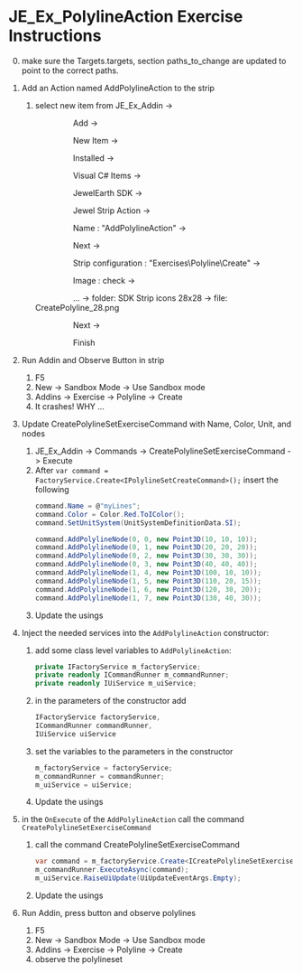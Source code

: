 # JE_Ex_PolylineAction Exercise Instructions

0. make sure the Targets.targets, section paths_to_change are updated to point to the correct paths.

1. Add an Action named AddPolylineAction to the strip
	1. select new item from JE_Ex_Addin -> 
	
		&nbsp;&nbsp;&nbsp;&nbsp;&nbsp;&nbsp;&nbsp;&nbsp;&nbsp;&nbsp;&nbsp;&nbsp;&nbsp;&nbsp;&nbsp;&nbsp; Add -> 

		&nbsp;&nbsp;&nbsp;&nbsp;&nbsp;&nbsp;&nbsp;&nbsp;&nbsp;&nbsp;&nbsp;&nbsp;&nbsp;&nbsp;&nbsp;&nbsp; New Item -> 

		&nbsp;&nbsp;&nbsp;&nbsp;&nbsp;&nbsp;&nbsp;&nbsp;&nbsp;&nbsp;&nbsp;&nbsp;&nbsp;&nbsp;&nbsp;&nbsp; Installed -> 

		&nbsp;&nbsp;&nbsp;&nbsp;&nbsp;&nbsp;&nbsp;&nbsp;&nbsp;&nbsp;&nbsp;&nbsp;&nbsp;&nbsp;&nbsp;&nbsp; Visual C# Items -> 

		&nbsp;&nbsp;&nbsp;&nbsp;&nbsp;&nbsp;&nbsp;&nbsp;&nbsp;&nbsp;&nbsp;&nbsp;&nbsp;&nbsp;&nbsp;&nbsp; JewelEarth SDK -> 

		&nbsp;&nbsp;&nbsp;&nbsp;&nbsp;&nbsp;&nbsp;&nbsp;&nbsp;&nbsp;&nbsp;&nbsp;&nbsp;&nbsp;&nbsp;&nbsp; Jewel Strip Action ->

		&nbsp;&nbsp;&nbsp;&nbsp;&nbsp;&nbsp;&nbsp;&nbsp;&nbsp;&nbsp;&nbsp;&nbsp;&nbsp;&nbsp;&nbsp;&nbsp; Name : "AddPolylineAction" -> 

		&nbsp;&nbsp;&nbsp;&nbsp;&nbsp;&nbsp;&nbsp;&nbsp;&nbsp;&nbsp;&nbsp;&nbsp;&nbsp;&nbsp;&nbsp;&nbsp; Next -> 

		&nbsp;&nbsp;&nbsp;&nbsp;&nbsp;&nbsp;&nbsp;&nbsp;&nbsp;&nbsp;&nbsp;&nbsp;&nbsp;&nbsp;&nbsp;&nbsp; Strip configuration : "Exercises\Polyline\Create" ->

		&nbsp;&nbsp;&nbsp;&nbsp;&nbsp;&nbsp;&nbsp;&nbsp;&nbsp;&nbsp;&nbsp;&nbsp;&nbsp;&nbsp;&nbsp;&nbsp; Image : check -> 

		&nbsp;&nbsp;&nbsp;&nbsp;&nbsp;&nbsp;&nbsp;&nbsp;&nbsp;&nbsp;&nbsp;&nbsp;&nbsp;&nbsp;&nbsp;&nbsp; ... -> folder: SDK Strip icons 28x28 -> file: CreatePolyline_28.png

		&nbsp;&nbsp;&nbsp;&nbsp;&nbsp;&nbsp;&nbsp;&nbsp;&nbsp;&nbsp;&nbsp;&nbsp;&nbsp;&nbsp;&nbsp;&nbsp; Next -> 

		&nbsp;&nbsp;&nbsp;&nbsp;&nbsp;&nbsp;&nbsp;&nbsp;&nbsp;&nbsp;&nbsp;&nbsp;&nbsp;&nbsp;&nbsp;&nbsp; Finish
1. Run Addin and Observe Button in strip
	1. F5
	1. New -> Sandbox Mode -> Use Sandbox mode
	1. Addins -> Exercise -> Polyline -> Create 
	1. It crashes! WHY ...
1. Update CreatePolylineSetExerciseCommand with Name, Color, Unit, and nodes
	1. JE_Ex_Addin -> Commands -> CreatePolylineSetExerciseCommand -> Execute
	1. After `var command = FactoryService.Create<IPolylineSetCreateCommand>();` insert the following
		```c#
		command.Name = @"myLines";
		command.Color = Color.Red.ToIColor();
		command.SetUnitSystem(UnitSystemDefinitionData.SI);

		command.AddPolylineNode(0, 0, new Point3D(10, 10, 10));
		command.AddPolylineNode(0, 1, new Point3D(20, 20, 20));
		command.AddPolylineNode(0, 2, new Point3D(30, 30, 30));
		command.AddPolylineNode(0, 3, new Point3D(40, 40, 40));
		command.AddPolylineNode(1, 4, new Point3D(100, 10, 10));
		command.AddPolylineNode(1, 5, new Point3D(110, 20, 15));
		command.AddPolylineNode(1, 6, new Point3D(120, 30, 20));
		command.AddPolylineNode(1, 7, new Point3D(130, 40, 30));
		```
	1. Update the usings
1. Inject the needed services into the `AddPolylineAction` constructor:
	1. add some class level variables to `AddPolylineAction`:
		```c#
		private IFactoryService m_factoryService;
		private readonly ICommandRunner m_commandRunner;
		private readonly IUiService m_uiService;
		```
	1. in the parameters of the constructor add
		```c#
		IFactoryService factoryService,
		ICommandRunner commandRunner,
		IUiService uiService
		```
	1. set the variables to the parameters in the constructor
		```c#
		m_factoryService = factoryService;
		m_commandRunner = commandRunner;
		m_uiService = uiService;
		```
	1. Update the usings
1. in the `OnExecute` of the `AddPolylineAction` call the command `CreatePolylineSetExerciseCommand` 
	1. call the command CreatePolylineSetExerciseCommand
		```c#
		var command = m_factoryService.Create<ICreatePolylineSetExerciseCommand>();
		m_commandRunner.ExecuteAsync(command);
		m_uiService.RaiseUiUpdate(UiUpdateEventArgs.Empty);	
		```
	1. Update the usings
1. Run Addin, press button and observe polylines
	1. F5
	1. New -> Sandbox Mode -> Use Sandbox mode
	1. Addins -> Exercise -> Polyline -> Create 
	1. observe the polylineset

